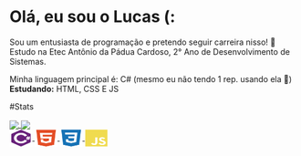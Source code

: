 
<!---
- 👋 Hi, I’m @LucasNomi
- 👀 I’m interested in ...
- 🌱 I’m currently learning ...
- 💞️ I’m looking to collaborate on ...
- 📫 How to reach me ...

LucasNomi/LucasNomi is a ✨ special ✨ repository because its `README.md` (this file) appears on your GitHub profile.
You can click the Preview link to take a look at your changes.
--->

<h1>Olá, eu sou o Lucas (:</h1>

Sou um entusiasta de programação e pretendo seguir carreira nisso! 👾<br>
Estudo na Etec Antônio da Pádua Cardoso, 2° Ano de Desenvolvimento de Sistemas.<br>

Minha linguagem principal é: C# (mesmo eu não tendo 1 rep. usando ela 🤪)<br>
<b>Estudando:</b> HTML, CSS E JS

#Stats
<div>
  <a href="https://github.com/LucasNomi">
  <img align="center" height="180em" src="https://github-readme-stats.vercel.app/api?username=LucasNomi&theme=chartreuse-dark&show_icons=true&count_private=true"/>
  <img align="center" height="180em" src="https://github-readme-stats.vercel.app/api/top-langs/?username=LucasNomi&layout=compact&theme=chartreuse-dark&count=16"/>
</div>
  <div style="display: inline_block">
  <a href="https://github.com/LucasNomi">
  <img align="center" height="30" width="40" src="https://raw.githubusercontent.com/devicons/devicon/master/icons/csharp/csharp-plain.svg">
  <img align="center" height="30" width="40" src="https://raw.githubusercontent.com/devicons/devicon/master/icons/html5/html5-plain.svg">
  <img align="center" height="30" width="40" src="https://raw.githubusercontent.com/devicons/devicon/master/icons/css3/css3-plain.svg">
  <img align="center" height="30" width="40" src="https://raw.githubusercontent.com/devicons/devicon/master/icons/javascript/javascript-plain.svg">
</div>


